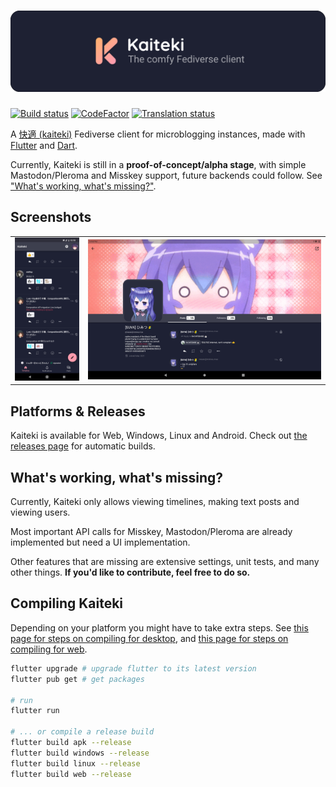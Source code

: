 # ![Kaiteki](assets/readme-banner.svg)

[![Build status](https://img.shields.io/github/workflow/status/Kaiteki-Fedi/Kaiteki/Build%20&%20Deploy)](https://github.com/Kaiteki-Fedi/Kaiteki/actions/workflows/ci.yml) [![CodeFactor](https://www.codefactor.io/repository/github/kaiteki-fedi/kaiteki/badge)](https://www.codefactor.io/repository/github/kaiteki-fedi/kaiteki)
[![Translation status](https://wl.craftplacer.moe/widgets/kaiteki/-/app/svg-badge.svg)](https://wl.craftplacer.moe/engage/kaiteki/)

A [快適 (kaiteki)](http://takoboto.jp/?w=1200120) Fediverse client for microblogging instances, made with [Flutter](https://flutter.dev/) and [Dart](https://dart.dev/).

Currently, Kaiteki is still in a **proof-of-concept/alpha stage**, with simple Mastodon/Pleroma and Misskey support, future backends could follow. See ["What's working, what's missing?"](#whats-working-whats-missing).

## Screenshots

<table>
    <td><img src="assets/screenshots/misskey-feed-phone.jpg" width="110" alt="Screenshot of a Misskey feed inside Kaiteki on a phone"></td>
    <td><img src="assets/screenshots/pleroma-user-tablet.jpg" width="400" alt="Screenshot of an user inside Kaiteki on a tablet"></td>
</table>

## Platforms & Releases

Kaiteki is available for Web, Windows, Linux and Android. Check out [the releases page](https://github.com/Kaiteki-Fedi/Kaiteki/releases) for automatic builds.

## What's working, what's missing?

Currently, Kaiteki only allows viewing timelines, making text posts and viewing users.

Most important API calls for Misskey, Mastodon/Pleroma are already implemented but need a UI implementation.

Other features that are missing are extensive settings, unit tests, and many other things. **If you'd like to contribute, feel free to do so.**

## Compiling Kaiteki

Depending on your platform you might have to take extra steps.
See [this page for steps on compiling for desktop](https://docs.flutter.dev/desktop), and [this page for steps on compiling for web](https://flutter.dev/docs/get-started/web).

```sh
flutter upgrade # upgrade flutter to its latest version
flutter pub get # get packages

# run
flutter run

# ... or compile a release build
flutter build apk --release
flutter build windows --release
flutter build linux --release
flutter build web --release
```
